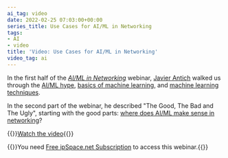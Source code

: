 ```yaml
---
ai_tag: video
date: 2022-02-25 07:03:00+00:00
series_title: Use Cases for AI/ML in Networking
tags:
- AI
- video
title: 'Video: Use Cases for AI/ML in Networking'
video_tag: ai
---
```

In the first half of the _[AI/ML in Networking](https://www.ipspace.net/AI_and_ML_in_Networking)_ webinar, [Javier Antich](https://www.ipspace.net/Author:Javier_Antich) walked us through the [AI/ML hype](/2021/10/video-ai-ml-introduction/), [basics of machine learning](/2021/12/video-machine-learning-101/), and [machine learning techniques](/2022/01/video-machine-learning-techniques/).

In the second part of the webinar, he described "The Good, The Bad and The Ugly", starting with the good parts: [where does AI/ML make sense in networking](https://my.ipspace.net/bin/get/AI/3.1%20-%20Networking-Related%20Use%20Cases%20%28The%20Good%29.mp4?doccode=AI)?

{{<jump>}}[Watch the video](https://my.ipspace.net/bin/get/AI/3.1%20-%20Networking-Related%20Use%20Cases%20%28The%20Good%29.mp4?doccode=AI){{</jump>}}

{{<note free>}}You need [Free ipSpace.net Subscription](https://www.ipspace.net/Subscription/Free) to access this webinar.{{</note>}}
